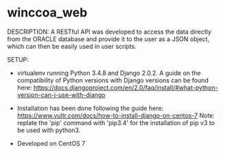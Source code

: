# winccoa_web

DESCRIPTION:
A RESTful API was developed to access the data directly from the ORACLE database and provide it to the user as a JSON object, which can then be easily used in user scripts.

SETUP:
- virtualenv running Python 3.4.8 and Django 2.0.2. A guide on the compatibility of Python versions with Django versions can be found here: https://docs.djangoproject.com/en/2.0/faq/install/#what-python-version-can-i-use-with-django

- Installation has been done following the guide here: https://www.vultr.com/docs/how-to-install-django-on-centos-7
Note: replate the 'pip' command with 'pip3.4' for the installation of pip v3 to be used with python3.

- Developed on CentOS 7
